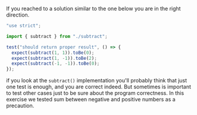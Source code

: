 If you reached to a solution similar to the one below you are in the right direction.

```typescript
"use strict";

import { subtract } from "./subtract";

test("should return proper result", () => {
  expect(subtract(1, 1)).toBe(0);
  expect(subtract(1, -1)).toBe(2);
  expect(subtract(-1, -1)).toBe(0);
});
```

if you look at the `subtract()` implementation you'll probably think that just one test is enough, and you are correct indeed. But sometimes is important to test other cases just to be sure about the program correctness. In this exercise we tested sum between negative and positive numbers as a precaution.
